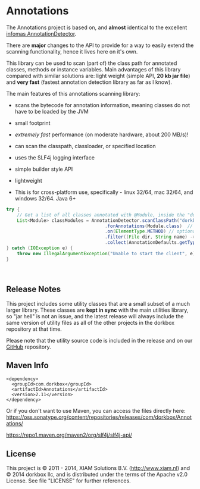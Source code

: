 Annotations
===========


The Annotations project is based on, and **almost** identical to the excellent [infomas AnnotationDetector](https://github.com/rmuller/infomas-asl).

There are **major** changes to the API to provide for a way to easily extend the scanning functionality, hence it lives here on it's own.  

This library can be used to scan (part of) the class path for annotated classes, methods or instance variables. Main advantages of this library compared with similar solutions are: light weight (simple API, **20 kb jar file**) and **very fast** (fastest annotation detection library as far as I know).

The main features of this annotations scanning library:  
- scans the bytecode for annotation information, meaning classes do not have to be loaded by the JVM
- small footprint
- *extremely fast* performance (on moderate hardware, about 200 MB/s)!
- can scan the classpath, classloader, or specified location
- uses the SLF4j logging interface
- simple builder style API
- lightweight

- This is for cross-platform use, specifically - linux 32/64, mac 32/64, and windows 32/64. Java 6+


``` java
try {
    // Get a list of all classes annotated with @Module, inside the "dorkbox.client" and "dorkbox.common" packages.
    List<Module> classModules = AnnotationDetector.scanClassPath("dorkbox.client", "dorkbox.common")
                                     .forAnnotations(Module.class)  // one or more annotations
                                     .on(ElementType.METHOD) // optional, default ElementType.TYPE. One ore more element types
                                     .filter((File dir, String name) -> !name.endsWith("Client.class")) // optional, default all *.class files
                                     .collect(AnnotationDefaults.getType);
} catch (IOException e) {
    throw new IllegalArgumentException("Unable to start the client", e);
}
```


&nbsp; 
&nbsp; 

Release Notes 
---------

This project includes some utility classes that are a small subset of a much larger library. These classes are **kept in sync** with the main utilities library, so "jar hell" is not an issue, and the latest release will always include the same version of utility files as all of the other projects in the dorkbox repository at that time. 
  
  Please note that the utility source code is included in the release and on our [GitHub](https://github.com/dorkbox/Utilities) repository.
  
  
Maven Info
---------
```
<dependency>
  <groupId>com.dorkbox</groupId>
  <artifactId>Annotations</artifactId>
  <version>2.11</version>
</dependency>
```

Or if you don't want to use Maven, you can access the files directly here:  
https://oss.sonatype.org/content/repositories/releases/com/dorkbox/Annotations/  


https://repo1.maven.org/maven2/org/slf4j/slf4j-api/


License
---------
This project is © 2011 - 2014, XIAM Solutions B.V. (http://www.xiam.nl) and © 2014 dorkbox llc, and is distributed under the terms of the Apache v2.0 License. See file "LICENSE" for further references.

